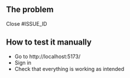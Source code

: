 ## The problem
<!-- describe what problem it solves or what new feature it brings -->
Close #ISSUE_ID

## How to test it manually
<!--
  An example on how to get the expected results, in the list format
-->

- Go to http://localhost:5173/
- Sign in
- Check that everything is working as intended
